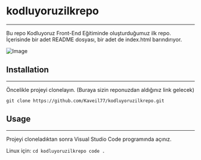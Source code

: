 # kodluyoruzilkrepo
--- 

Bu repo Kodluyoruz Front-End Eğitiminde oluşturduğumuz ilk repo. İçerisinde bir adet README dosyası, bir adet de index.html barındırıyor.

![Image](https://r.resimlink.com/eSI0zHof.png)

## Installation
---

Öncelikle projeyi clonelayın. (Buraya sizin reponuzdan aldığınız link gelecek)

`git clone https://github.com/Kaveil77/kodluyoruzilkrepo.git`

 ## Usage
 ---

Projeyi cloneladıktan sonra Visual Studio Code programında açınız.

Linux için:
`cd kodluyoruzilkrepo
code .`
